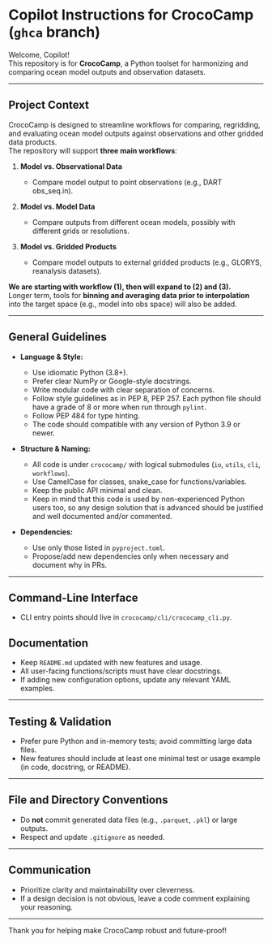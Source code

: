 # Copilot Instructions for CrocoCamp (`ghca` branch)

Welcome, Copilot!  
This repository is for **CrocoCamp**, a Python toolset for harmonizing and comparing ocean model outputs and observation datasets.  

---

## Project Context

CrocoCamp is designed to streamline workflows for comparing, regridding, and evaluating ocean model outputs against observations and other gridded data products.  
The repository will support **three main workflows**:

1. **Model vs. Observational Data**  
   - Compare model output to point observations (e.g., DART obs_seq.in).
     
2. **Model vs. Model Data**  
   - Compare outputs from different ocean models, possibly with different grids or resolutions.

3. **Model vs. Gridded Products**  
   - Compare model outputs to external gridded products (e.g., GLORYS, reanalysis datasets).

**We are starting with workflow (1), then will expand to (2) and (3).**  
Longer term, tools for **binning and averaging data prior to interpolation** into the target space (e.g., model into obs space) will also be added.

---

## General Guidelines

- **Language & Style:**  
  - Use idiomatic Python (3.8+).  
  - Prefer clear NumPy or Google-style docstrings.  
  - Write modular code with clear separation of concerns.
  - Follow style guidelines as in PEP 8, PEP 257. Each python file should have a grade of 8 or more when run through `pylint`.
  - Follow PEP 484 for type hinting.
  - The code should compatible with any version of Python 3.9 or newer.

- **Structure & Naming:**  
  - All code is under `crococamp/` with logical submodules (`io`, `utils`, `cli`, `workflows`).
  - Use CamelCase for classes, snake_case for functions/variables.
  - Keep the public API minimal and clean.
  - Keep in mind that this code is used by non-experienced Python users too, so any design solution that is advanced should be justified and well documented and/or commented.

- **Dependencies:**  
  - Use only those listed in `pyproject.toml`.
  - Propose/add new dependencies only when necessary and document why in PRs.

---

## Command-Line Interface

- CLI entry points should live in `crococamp/cli/crococamp_cli.py`.

## Documentation

- Keep `README.md` updated with new features and usage.
- All user-facing functions/scripts must have clear docstrings.
- If adding new configuration options, update any relevant YAML examples.

---

## Testing & Validation

- Prefer pure Python and in-memory tests; avoid committing large data files.
- New features should include at least one minimal test or usage example (in code, docstring, or README).

---

## File and Directory Conventions

- Do **not** commit generated data files (e.g., `.parquet`, `.pkl`) or large outputs.
- Respect and update `.gitignore` as needed.

---

## Communication

- Prioritize clarity and maintainability over cleverness.
- If a design decision is not obvious, leave a code comment explaining your reasoning.

---

Thank you for helping make CrocoCamp robust and future-proof!

